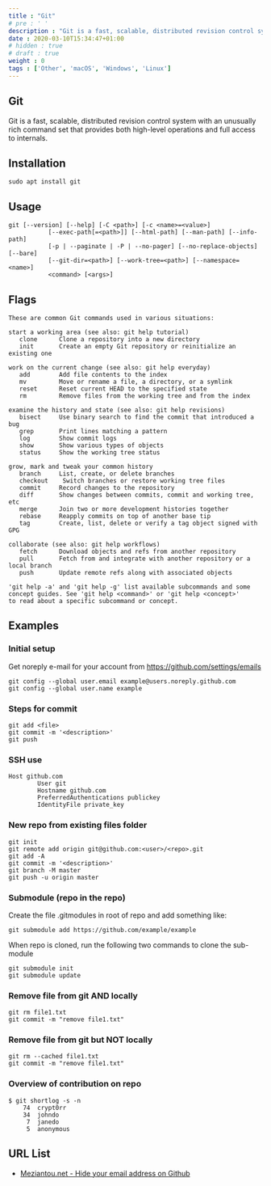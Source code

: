 ```yaml
---
title : "Git"
# pre : ' '
description : "Git is a fast, scalable, distributed revision control system with an unusually rich command set that provides both high-level operations and full access to internals."
date : 2020-03-10T15:34:47+01:00
# hidden : true
# draft : true
weight : 0
tags : ['Other', 'macOS', 'Windows', 'Linux']
---
```


## Git

Git is a fast, scalable, distributed revision control system with an unusually rich command set that provides both high-level operations and full access to internals.

## Installation

```plain
sudo apt install git
```

## Usage

```plain
git [--version] [--help] [-C <path>] [-c <name>=<value>]
           [--exec-path[=<path>]] [--html-path] [--man-path] [--info-path]
           [-p | --paginate | -P | --no-pager] [--no-replace-objects] [--bare]
           [--git-dir=<path>] [--work-tree=<path>] [--namespace=<name>]
           <command> [<args>]
```

## Flags

```plain
These are common Git commands used in various situations:

start a working area (see also: git help tutorial)
   clone      Clone a repository into a new directory
   init       Create an empty Git repository or reinitialize an existing one

work on the current change (see also: git help everyday)
   add        Add file contents to the index
   mv         Move or rename a file, a directory, or a symlink
   reset      Reset current HEAD to the specified state
   rm         Remove files from the working tree and from the index

examine the history and state (see also: git help revisions)
   bisect     Use binary search to find the commit that introduced a bug
   grep       Print lines matching a pattern
   log        Show commit logs
   show       Show various types of objects
   status     Show the working tree status

grow, mark and tweak your common history
   branch     List, create, or delete branches
   checkout    Switch branches or restore working tree files
   commit     Record changes to the repository
   diff       Show changes between commits, commit and working tree, etc
   merge      Join two or more development histories together
   rebase     Reapply commits on top of another base tip
   tag        Create, list, delete or verify a tag object signed with GPG

collaborate (see also: git help workflows)
   fetch      Download objects and refs from another repository
   pull       Fetch from and integrate with another repository or a local branch
   push       Update remote refs along with associated objects

'git help -a' and 'git help -g' list available subcommands and some
concept guides. See 'git help <command>' or 'git help <concept>'
to read about a specific subcommand or concept.
```

## Examples

### Initial setup

Get noreply e-mail for your account from <https://github.com/settings/emails>

```plain
git config --global user.email example@users.noreply.github.com
git config --global user.name example
```

### Steps for commit

```plain
git add <file>
git commit -m '<description>'
git push
```

### SSH use

```plain
Host github.com
        User git
        Hostname github.com
        PreferredAuthentications publickey
        IdentityFile private_key
```

### New repo from existing files folder

```plain
git init
git remote add origin git@github.com:<user>/<repo>.git
git add -A
git commit -m '<description>'
git branch -M master
git push -u origin master
```

### Submodule (repo in the repo)

Create the file .gitmodules in root of repo and add something like:

```plain
git submodule add https://github.com/example/example
```

When repo is cloned, run the following two commands to clone the sub-module

```plain
git submodule init
git submodule update
```

### Remove file from git AND locally

```plain
git rm file1.txt
git commit -m "remove file1.txt"
```

### Remove file from git but NOT locally

```plain
git rm --cached file1.txt
git commit -m "remove file1.txt"
```

### Overview of contribution on repo

```plain
$ git shortlog -s -n
    74  crypt0rr
    34  johndo
     7  janedo
     5  anonymous
```

## URL List

- [Meziantou.net - Hide your email address on Github](https://www.meziantou.net/2018/04/23/hide-your-email-address-on-github)
